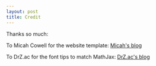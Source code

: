 ```yaml
---
layout: post
title: Credit
---
```

Thanks so much:

To Micah Cowell for the website template: [Micah's blog](https://github.com/getmicah/blog)

To DrZ.ac for the font tips to match MathJax: [DrZ.ac's blog](http://drz.ac/2013/01/14/matching-content-to-mathjax/)
